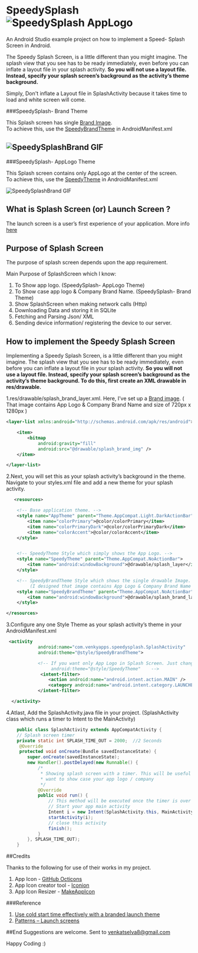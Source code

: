 # SpeedySplash ![SpeedySplash AppLogo](https://github.com/venkatselva8/SpeedySplash/blob/master/app/src/main/res/mipmap-mdpi/ic_launcher.png) 
An Android Studio example project on how to implement a Speed- Splash Screen in Android.

  The Speedy Splash Screen, is a little different than you might imagine. 
  The splash view that you see has to be ready immediately, even before you can inflate a layout file in your splash activity.
  **So you will not use a layout file. Instead, specify your splash screen’s background as the activity’s theme background.**

Simply, Don't inflate a Layout file in SplashActivity because it takes time to load and white screen will come.


###SpeedySplash- Brand Theme

  This Splash screen has single [Brand Image](https://github.com/venkatselva8/SpeedySplash/blob/master/app/src/main/res/drawable/splash_brand_img.png).  
  To achieve this, use the [SpeedyBrandTheme](https://github.com/venkatselva8/SpeedySplash/blob/master/app/src/main/res/values/styles.xml) in AndroidManifest.xml
 
  ![SpeedySplashBrand GIF](https://github.com/venkatselva8/SpeedySplash/blob/master/GitFiles/SpeedyBrand.gif)
-----
 
###SpeedySplash- AppLogo Theme

  This Splash screen contains only AppLogo at the center of the screen.  
  To achieve this, use the [SpeedyTheme](https://github.com/venkatselva8/SpeedySplash/blob/master/app/src/main/res/values/styles.xml) in AndroidManifest.xml
 
  ![SpeedySplashBrand GIF](https://github.com/venkatselva8/SpeedySplash/blob/master/GitFiles/Speedy.gif)



## What is Splash Screen (or) Launch Screen ?

 The launch screen is a user’s first experience of your application. 
 More info [here](https://www.google.com/design/spec/patterns/launch-screens.html#)

## Purpose of Splash Screen

 The purpose of splash screen depends upon the app requirement.

 Main Purpose of SplashScreen which I know:

 1. To Show app logo. (SpeedySplash- AppLogo Theme)
 2. To Show case app logo & Company Brand Name. (SpeedySplash- Brand Theme)
 3. Show SplashScreen when making network calls (Http)
 4. Downloading Data and storing it in SQLite
 5. Fetching and Parsing Json/ XML
 6. Sending device information/ registering the device to our server.
 

## How to implement the Speedy Splash Screen
  Implementing a Speedy Splash Screen, is a little different than you might imagine. 
  The splash view that you see has to be ready immediately, even before you can inflate a layout file in your splash activity.
  **So you will not use a layout file. Instead, specify your splash screen’s background as the activity’s theme background. 
  To do this, first create an XML drawable in res/drawable.**
  
 1.res/drawable/splash_brand_layer.xml. 
 Here, I’ve set up a [Brand image](https://github.com/venkatselva8/SpeedySplash/blob/master/app/src/main/res/drawable/splash_brand_img.png). ( That image contains App Logo & Company Brand Name and size of 720px x 1280px )

```xml
<layer-list xmlns:android="http://schemas.android.com/apk/res/android">

    <item>
        <bitmap
            android:gravity="fill"
            android:src="@drawable/splash_brand_img" />
    </item>

</layer-list>
```
 2.Next, you will set this as your splash activity’s background in the theme. 
 Navigate to your styles.xml file and add a new theme for your splash activity.

```xml   
   <resources>

    <!-- Base application theme. -->
    <style name="AppTheme" parent="Theme.AppCompat.Light.DarkActionBar">
        <item name="colorPrimary">@color/colorPrimary</item>
        <item name="colorPrimaryDark">@color/colorPrimaryDark</item>
        <item name="colorAccent">@color/colorAccent</item>
    </style>


    <!-- SpeedyTheme Style which simply shows the App Logo. -->
    <style name="SpeedyTheme" parent="Theme.AppCompat.NoActionBar">
        <item name="android:windowBackground">@drawable/splash_layer</item>
    </style>

    <!-- SpeedyBrandTheme Style which shows the single drawable Image.
         (I designed that image contains App Logo & Company Brand Name and size of 720px x 1280px ) -->
    <style name="SpeedyBrandTheme" parent="Theme.AppCompat.NoActionBar">
        <item name="android:windowBackground">@drawable/splash_brand_layer</item>
    </style>

</resources>
```
 3.Configure any one Style Theme as your splash activity’s theme in your AndroidManifest.xml
```xml
 <activity
            android:name="com.venkyapps.speedysplash.SplashActivity"
            android:theme="@style/SpeedyBrandTheme">

            <!-- If you want only App Logo in Splash Screen. Just change
                 android:theme="@style/SpeedyTheme"    -->
             <intent-filter>
                <action android:name="android.intent.action.MAIN" />
                <category android:name="android.intent.category.LAUNCHER" />
            </intent-filter>

  </activity>
```
 4.Atlast, Add the SplashActivity.java file in your project.
   (SplashActivity class which runs a timer to Intent to the MainActivity)

```java
    public class SplashActivity extends AppCompatActivity {
    // Splash screen timer
    private static int SPLASH_TIME_OUT = 2000;  //2 Seconds
     @Override
     protected void onCreate(Bundle savedInstanceState) {
        super.onCreate(savedInstanceState);
        new Handler().postDelayed(new Runnable() {
            /*
             * Showing splash screen with a timer. This will be useful when you
             * want to show case your app logo / company
             */
            @Override
            public void run() {
                // This method will be executed once the timer is over
                // Start your app main activity
                Intent i = new Intent(SplashActivity.this, MainActivity.class);
                startActivity(i);
                // close this activity
                finish();
            }
        }, SPLASH_TIME_OUT);
    }
```    

##Credits

Thanks to the following for use of their works in my project.

1. App Icon              - [GitHub Octicons](https://octicons.github.com/)
2. App Icon creator tool - [Iconion](http://iconion.com/)
3. App Icon Resizer      - [MakeAppIcon](http://makeappicon.com/)

###Reference

1. [Use cold start time effectively with a branded launch theme](https://plus.google.com/+AndroidDevelopers/posts/Z1Wwainpjhd)
2. [Patterns – Launch screens](http://www.google.com/design/spec/patterns/launch-screens.html)

##End
Suggestions are welcome. Sent to venkatselva8@gmail.com

Happy Coding :)
